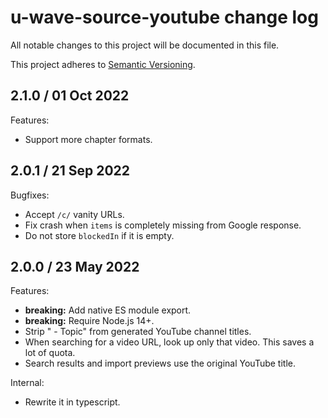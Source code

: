 # u-wave-source-youtube change log

All notable changes to this project will be documented in this file.

This project adheres to [Semantic Versioning](http://semver.org/).

## 2.1.0 / 01 Oct 2022

Features:

- Support more chapter formats.

## 2.0.1 / 21 Sep 2022

Bugfixes:

- Accept `/c/` vanity URLs.
- Fix crash when `items` is completely missing from Google response.
- Do not store `blockedIn` if it is empty.

## 2.0.0 / 23 May 2022

Features:

- **breaking:** Add native ES module export.
- **breaking:** Require Node.js 14+.
- Strip " - Topic" from generated YouTube channel titles.
- When searching for a video URL, look up only that video. This saves a lot of quota.
- Search results and import previews use the original YouTube title.

Internal:

- Rewrite it in typescript.

